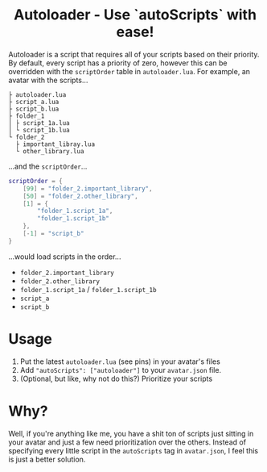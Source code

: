 <!--<p align="center"><img src="https://github.com/Slymeball/figura-avatars/blob/main/Icons/patpat%20icon.png?raw=true" width=25%></p>-->
<h1 align="center">Autoloader - Use `autoScripts` with ease!</h1>

Autoloader is a script that requires all of your scripts based on their priority. By default, every script has a priority of zero, however this can be overridden with the `scriptOrder` table in `autoloader.lua`. For example, an avatar with the scripts...

```
├ autoloader.lua
├ script_a.lua
├ script_b.lua
├ folder_1
│ ├ script_1a.lua
│ └ script_1b.lua
└ folder_2
  ├ important_libray.lua
  └ other_library.lua
```

...and the `scriptOrder`...

```lua
scriptOrder = {
    [99] = "folder_2.important_library",
    [50] = "folder_2.other_library",
    [1] = {
        "folder_1.script_1a",
        "folder_1.script_1b"
    },
    [-1] = "script_b"
}
```

...would load scripts in the order...

- `folder_2.important_library`
- `folder_2.other_library`
- `folder_1.script_1a` / `folder_1.script_1b`
- `script_a`
- `script_b`

# Usage

1. Put the latest `autoloader.lua` (see pins) in your avatar's files
2. Add `"autoScripts": ["autoloader"]` to your `avatar.json` file.
3. (Optional, but like, why not do this?) Prioritize your scripts

# Why?

Well, if you're anything like me, you have a shit ton of scripts just sitting in your avatar and just a few need prioritization over the others. Instead of specifying every little script in the `autoScripts` tag in `avatar.json`, I feel this is just a better solution.
